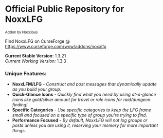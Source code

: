 # Official Public Repository for NoxxLFG
<sup>Addon by Noxxious</sup>

Find NoxxLFG on CurseForge @ https://www.curseforge.com/wow/addons/noxxlfg

**Current Stable Version:** 1.3.21\
*Current Working Version:* 1.3.3

### Unique Features:
* **NoxxLFM/LFG** - *Construct and post messages that dynamically update as you build your group.*
* **Quick-Glance Icons** - *Quickly find what you need by using at-a-glance icons like gold/silver amount for travel or role icons for raid/dungeon finding!*
* **Specific Categories** - *Use specific categories to keep the LFG frame small and focused on a specific type of group you're trying to find.*
* **Performance Focused** - *By default, NoxxLFG will not log groups or posts unless you are using it, reserving your memory for more important things.*